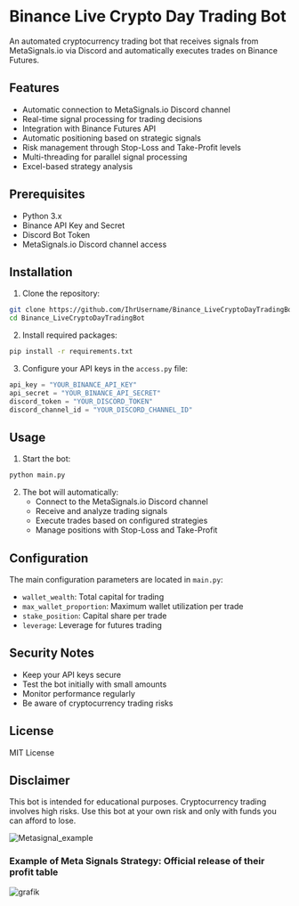 # Binance Live Crypto Day Trading Bot

An automated cryptocurrency trading bot that receives signals from MetaSignals.io via Discord and automatically executes trades on Binance Futures.

## Features

- Automatic connection to MetaSignals.io Discord channel
- Real-time signal processing for trading decisions
- Integration with Binance Futures API
- Automatic positioning based on strategic signals
- Risk management through Stop-Loss and Take-Profit levels
- Multi-threading for parallel signal processing
- Excel-based strategy analysis

## Prerequisites

- Python 3.x
- Binance API Key and Secret
- Discord Bot Token
- MetaSignals.io Discord channel access

## Installation

1. Clone the repository:
```bash
git clone https://github.com/IhrUsername/Binance_LiveCryptoDayTradingBot.git
cd Binance_LiveCryptoDayTradingBot
```

2. Install required packages:
```bash
pip install -r requirements.txt
```

3. Configure your API keys in the `access.py` file:
```python
api_key = "YOUR_BINANCE_API_KEY"
api_secret = "YOUR_BINANCE_API_SECRET"
discord_token = "YOUR_DISCORD_TOKEN"
discord_channel_id = "YOUR_DISCORD_CHANNEL_ID"
```

## Usage

1. Start the bot:
```bash
python main.py
```

2. The bot will automatically:
   - Connect to the MetaSignals.io Discord channel
   - Receive and analyze trading signals
   - Execute trades based on configured strategies
   - Manage positions with Stop-Loss and Take-Profit

## Configuration

The main configuration parameters are located in `main.py`:

- `wallet_wealth`: Total capital for trading
- `max_wallet_proportion`: Maximum wallet utilization per trade
- `stake_position`: Capital share per trade
- `leverage`: Leverage for futures trading

## Security Notes

- Keep your API keys secure
- Test the bot initially with small amounts
- Monitor performance regularly
- Be aware of cryptocurrency trading risks

## License

MIT License

## Disclaimer

This bot is intended for educational purposes. Cryptocurrency trading involves high risks. Use this bot at your own risk and only with funds you can afford to lose.

![Metasignal_example](https://github.com/user-attachments/assets/afc86795-2929-493f-88c3-d1a64521c96a)

### Example of Meta Signals Strategy: Official release of their profit table
![grafik](https://github.com/user-attachments/assets/73ceb8a6-4553-400f-8265-ce514771da96)
